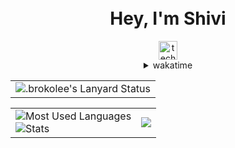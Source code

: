 <div align="center">
  <h1><br />Hey, I'm Shivi</h1>
    <img
      src="https://komarev.com/ghpvc/?username=techshivvy&style=for-the-badge&color=6d41a1&label=STALKERS"
      alt="techshivvy-profile-views"
      height="30px"
    />
  <details>
    <summary>wakatime</summary>

<!--START_SECTION:waka-->

```lua
From: 30 September 2023 - To: 24 May 2025

Total Time: 218 hrs 25 mins

Python           101 hrs 59 mins >>>>>>>>>>>--------------   45.66 %
JavaScript       31 hrs 46 mins  >>>>---------------------   14.23 %
C++              30 hrs 9 mins   >>>----------------------   13.50 %
CSS              16 hrs 1 min    >>-----------------------   07.18 %
YAML             9 hrs           >------------------------   04.04 %
TypeScript       8 hrs 35 mins   >------------------------   03.85 %
HTML             5 hrs 46 mins   >------------------------   02.59 %
Other            4 hrs 57 mins   >------------------------   02.22 %
Markdown         3 hrs 41 mins   -------------------------   01.65 %
Bash             2 hrs 51 mins   -------------------------   01.28 %
```

<!--END_SECTION:waka-->
  </details>
  <table>
    <tr>
      <td>
        <img
          src="https://lanyard.kyrie25.me/api/776722539211653151?bg=transparent&gradient=DD6387-DD6387&waveSpotifyColor=DD6387&waveColor=DD6387"
          alt=".brokolee's Lanyard Status"
        />
      </td>
    </tr>
  </table>

  <!-- [![Discord Presence](https://lanyard.kyrie25.me/api/776722539211653151)](https://discord.com/users/776722539211653151) -->

  <table>
    <tr>
      <td>
        <img
          src="https://github-readme-stats-techshivvys-projects.vercel.app/api/top-langs/?username=TechShivvy&layout=compact&theme=transparent&text_color=cdd6f4&hide_border=true&icon_color=cba6f7&title_color=94e2d5&langs_count=10"
          alt="Most Used Languages"
        />
        <br />
        <img
          src="https://github-readme-stats-techshivvys-projects.vercel.app/api?username=TechShivvy&show_icons=true&theme=transparent&text_color=cdd6f4&icon_color=cba6f7&title_color=94e2d5&hide_border=true&rank_icon=percentile"
          alt="Stats"
        />
      </td>
      <td>
      <img
          src="https://spotify-github-profile.kittinanx.com/api/view?uid=2gshy2wa8eeq8clpv8sgghh4p&cover_image=true&theme=default&show_offline=false&background_color=transparent&text_color=cdd6f4&icon_color=cba6f7&title_color=94e2d5&interchange=true&bar_color_cover=true"
        />
        <!-- <img
          src="https://spotify-github-profile.vercel.app/api/view?uid=2gshy2wa8eeq8clpv8sgghh4p&cover_image=true&theme=default&show_offline=true&background_color=transparent&text_color=cdd6f4&icon_color=cba6f7&title_color=94e2d5&interchange=true&bar_color_cover=true"
          style="height: 380px"
        /> -->
        <!-- [![spotify-github-profile](https://spotify-github-profile.vercel.app/api/view?uid=2gshy2wa8eeq8clpv8sgghh4p&cover_image=true&theme=default&show_offline=true&background_color=121212&interchange=true&bar_color=53b14f&bar_color_cover=true)](https://spotify-github-profile.vercel.app/api/view?uid=2gshy2wa8eeq8clpv8sgghh4p&redirect=true) -->
      </td>
    </tr>
  </table>

  <!-- <h1></h1>
    
    <a href="https://ko-fi.com/M4M0MRES5">
      <img src="https://ko-fi.com/img/githubbutton_sm.svg" alt="Support me on Ko-fi">
    </a>
    <a href="https://open.spotify.com/user/mrcool06">
      <img src="/spotify.png" alt="My Spotify Profile">
    </a>
  
  `(my pins include projects I maintain)` -->
</div>

<!--  <img src="https://github-readme-stats.vercel.app/api/wakatime?username=OhItsTom&layout=compact&bg_color=1e1e2e&text_color=cdd6f4&icon_color=cba6f7&title_color=94e2d5&hide_border=true"/> -->
